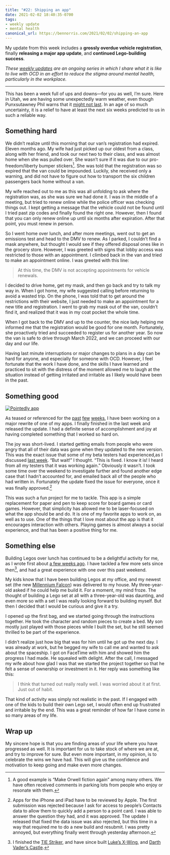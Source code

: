 ```yaml
---
title: "#22: Shipping an app"
date: 2021-02-02 18:40:35-0700
tags:
- weekly update
- mental health
canonical_url: https://bennorris.com/2021/02/02/shipping-an-app
---
```


My update from this week includes a **grossly overdue vehicle registration**, finally **releasing a major app update**, and **continued Lego-building success**.

_These [weekly updates](https://bennorris.com/tags/weekly-update/) are an ongoing series in which I share what it is like to live with OCD in an effort to reduce the stigma around mental health, particularly in the workplace._

***

This has been a week full of ups and downs—for you as well, I’m sure. Here in Utah, we are having some unexpectedly warm weather, even though Punxsutawney Phil warns that it [might not last](https://www.groundhog.org). In an age of so much uncertainty, it is a relief to have at least the next six weeks predicted to us in such a reliable way.


## Something hard

We didn’t realize until this morning that our van’s registration had expired. Eleven months ago. My wife had just picked up our oldest from a class, along with her friend, and took our next two to their class, and was almost home when she was pulled over. She wasn’t sure if it was due to our pro-freedom/liberty bumper stickers[^1]. She was told that the registration was so expired that the van could be impounded. Luckily, she received only a warning, and did not have to figure out how to transport the six children passengers back home without a van.

My wife reached out to me as this was all unfolding to ask where the registration was, as she was sure we had done it. I was in the middle of a meeting, but tried to renew online while the police officer was checking things out. I kept getting a message that the vehicle could not be found until I tried past zip codes and finally found the right one. However, then I found that you can only renew online up until six months after expiration. After that point, you must renew in person.

So I went home over lunch, and after more meetings, went out to get an emissions test and head to the DMV to renew. As I parked, I couldn’t find a mask anywhere, but thought I would see if they offered disposal ones like in the grocery store. However, I was greeted with signs that lobby access was restricted to those with an appointment. I climbed back in the van and tried to make an appointment online. I was greeted with this line:

> At this time, the DMV is not accepting appointments for vehicle renewals.

I decided to drive home, get my mask, and then go back and try to talk my way in. When I got home, my wife suggested calling before returning to avoid a wasted trip. On the phone, I was told that to get around the restrictions with their website, I just needed to make an appointment for a new title and registration. I went to grab my mask out of the van, couldn’t find it, and realized that it was in my coat pocket the whole time.

When I got back to the DMV and up to the counter, the nice lady helping me informed me that the registration would be good for one month. Fortunately, she proactively tried and succeeded to register us for another year. So now the van is safe to drive through March 2022, and we can proceed with our day and our life.

Having last minute interruptions or major changes to plans in a day can be hard for anyone, and especially for someone with OCD. However, I feel fortunate that the work I have done, and the skills I have learned and practiced to sit with the distress of the moment allowed me to laugh at the situation instead of getting irritated and irritable as I likely would have been in the past.


## Something good

[![Pointedly app](https://media.bsn.design/images/pointedly/PointedlyBanner-min.jpeg)](https://bsn.design/pointedly/)

As teased or referenced for the [past](http://www.mentalworkhealth.org/2021/01/04/quest-for-curiosity.html) [few](https://bennorris.com/2021/01/19/purple-monkey-party) [weeks](https://bennorris.com/2021/01/26/creating-lego-characters), I have been working on a major rewrite of one of my apps. I finally finished in the last week and released the update. I had a definite sense of accomplishment and joy at having completed something that I worked so hard on.

The joy was short-lived. I started getting emails from people who were angry that all of their data was gone when they updated to the new version. This was the exact issue that some of my beta testers had experienced,as I discussed [last week](https://bennorris.com/2021/01/26/creating-lego-characters). “But wait!” I thought. “This is fixed. I know it is! I heard from all my testers that it was working again.” Obviously it wasn’t. I took some time over the weekend to investigate further and found another edge case that I hadn’t accounted for, and emailed back all of the people who had written in. Fortunately the update fixed the issue for everyone, once it was finally approved.[^2]

This was such a fun project for me to tackle. This app is a simple replacement for paper and pen to keep score for board games or card games. However, that simplicity has allowed me to be laser-focused on what the app should be and do. It is one of my favorite apps to work on, as well as to use. One of the things that I love most about the app is that it encourages interaction with others. Playing games is almost always a social experience, and that has been a positive thing for me.


## Something else

Building Legos over lunch has continued to be a delightful activity for me, as I wrote first about [a few weeks ago](https://bennorris.com/2021/01/12/laughing-at-fear). I have tackled a few more sets since then[^3], and had a great experience with one over this past weekend.

My kids know that I have been building Legos at my office, and my newest set (the new [Millennium Falcon](https://www.lego.com/en-us/product/millennium-falcon-75257)) was delivered to my house. My three-year-old asked if he could help me build it. For a moment, my mind froze. The thought of building a Lego set at all with a three-year-old was daunting, and even more so with a set I was really looking forward to building myself. But then I decided that I would be curious and give it a try.

I opened up the first bag, and we started going through the instructions together. He took the character and random pieces to create a bed. My son mostly just played with those pieces while I built the set, but he still seemed thrilled to be part of the experience.

I didn’t realize just how big that was for him until he got up the next day. I was already at work, but he begged my wife to call me and wanted to ask about the spaceship. I got on FaceTime with him and showed him the progress I had made. He squealed with delight. After the call, I messaged my wife about how glad I was that we started the project together so that he felt a sense of ownership or investment in it. Her reply was something like this:

> I think that turned out really really well. I was worried about it at first. Just out of habit.

That kind of activity was simply not realistic in the past. If I engaged with one of the kids to build their own Lego set, I would often end up frustrated and irritable by the end. This was a great reminder of how far I have come in so many areas of my life.


## Wrap up

My sincere hope is that you are finding areas of your life where you have progressed as well. It is important for us to take stock of where we are at, and try to improve for sure. But even more important, in my opinion, is to celebrate the wins we have had. This will give us the confidence and motivation to keep going and make even more changes.



[^1]: A good example is “Make Orwell fiction again” among many others. We have often received comments in parking lots from people who enjoy or resonate with them.

[^2]: Apps for the iPhone and iPad have to be reviewed by Apple. The first submission was rejected because I ask for access to people’s Contacts data to allow them to quickly add a person to a point card. I was able to answer the question they had, and it was approved. The update I released that fixed the data issue was also rejected, but this time in a way that required me to do a new build and resubmit. I was pretty annoyed, but everything finally went through yesterday afternoon.

[^3]: I finished the [TIE Striker](https://www.lego.com/en-us/product/tie-striker-75154), and have since built [Luke’s X-Wing](https://www.lego.com/en-us/product/luke-skywalker-s-x-wing-fighter-75301), and [Darth Vader’s Castle](https://www.lego.com/en-us/product/darth-vader-s-castle-75251).